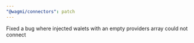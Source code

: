 ```yaml
---
"@wagmi/connectors": patch
---
```


Fixed a bug where injected walets with an empty providers array could not connect
